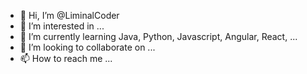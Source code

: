 - 👋 Hi, I’m @LiminalCoder
- 👀 I’m interested in ...
- 🌱 I’m currently learning Java, Python, Javascript, Angular, React, ...
- 💞️ I’m looking to collaborate on ...
- 📫 How to reach me ...

<!---
LiminalCoder/LiminalCoder is a ✨ special ✨ repository because its `README.md` (this file) appears on your GitHub profile.
You can click the Preview link to take a look at your changes.
--->
